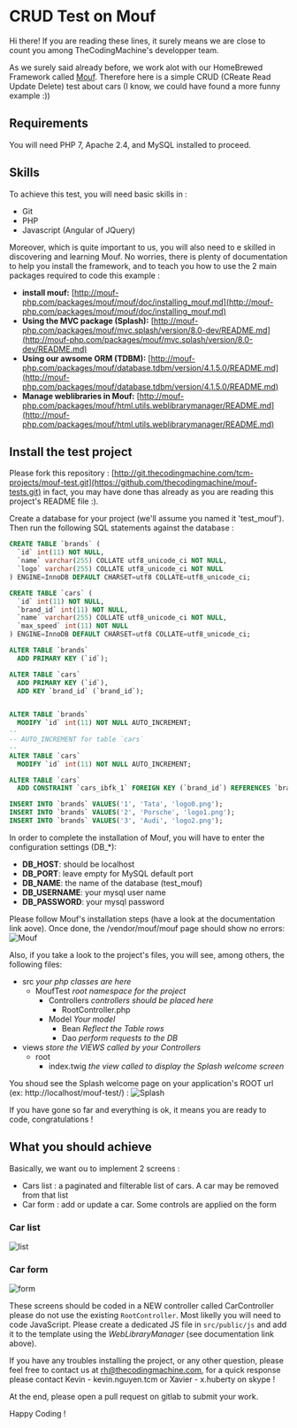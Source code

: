 # CRUD Test on Mouf

Hi there! If you are reading these lines, it surely means we are close to count you among TheCodingMachine's developper team.

As we surely said already before, we work alot with our HomeBrewed Framework called [Mouf](http://mouf-php.com/). Therefore here is a simple CRUD (CReate Read Update Delete) test about cars (I know, we could have found a  more funny example :))

## Requirements
You will need PHP 7, Apache 2.4, and MySQL installed to proceed.

## Skills
To achieve this test, you will need basic skills in :

* Git
* PHP
* Javascript (Angular of JQuery)

Moreover, which is quite important to us, you will also need to e skilled in discovering and learning Mouf. No worries, there is plenty of documentation to help you install the framework, and to teach you how to use the 2 main packages required to code this example : 
* **install mouf:** [http://mouf-php.com/packages/mouf/mouf/doc/installing_mouf.md](http://mouf-php.com/packages/mouf/mouf/doc/installing_mouf.md)
*  **Using the MVC package (Splash):** [http://mouf-php.com/packages/mouf/mvc.splash/version/8.0-dev/README.md](http://mouf-php.com/packages/mouf/mvc.splash/version/8.0-dev/README.md)
*  **Using our awsome ORM (TDBM):** [http://mouf-php.com/packages/mouf/database.tdbm/version/4.1.5.0/README.md](http://mouf-php.com/packages/mouf/database.tdbm/version/4.1.5.0/README.md)
*  **Manage weblibraries in Mouf:** [http://mouf-php.com/packages/mouf/html.utils.weblibrarymanager/README.md](http://mouf-php.com/packages/mouf/html.utils.weblibrarymanager/README.md)

## Install the test project
Please fork this repository : [http://git.thecodingmachine.com/tcm-projects/mouf-test.git](https://github.com/thecodingmachine/mouf-tests.git) in fact, you may have done thas already as you are reading this project's README file :).

Create a database for your project (we'll assume you named it 'test_mouf'). Then run the following SQL statements against the database :
```sql
CREATE TABLE `brands` (
  `id` int(11) NOT NULL,
  `name` varchar(255) COLLATE utf8_unicode_ci NOT NULL,
  `logo` varchar(255) COLLATE utf8_unicode_ci NOT NULL
) ENGINE=InnoDB DEFAULT CHARSET=utf8 COLLATE=utf8_unicode_ci;

CREATE TABLE `cars` (
  `id` int(11) NOT NULL,
  `brand_id` int(11) NOT NULL,
  `name` varchar(255) COLLATE utf8_unicode_ci NOT NULL,
  `max_speed` int(11) NOT NULL
) ENGINE=InnoDB DEFAULT CHARSET=utf8 COLLATE=utf8_unicode_ci;

ALTER TABLE `brands`
  ADD PRIMARY KEY (`id`);

ALTER TABLE `cars`
  ADD PRIMARY KEY (`id`),
  ADD KEY `brand_id` (`brand_id`);


ALTER TABLE `brands`
  MODIFY `id` int(11) NOT NULL AUTO_INCREMENT;
--
-- AUTO_INCREMENT for table `cars`
--
ALTER TABLE `cars`
  MODIFY `id` int(11) NOT NULL AUTO_INCREMENT;

ALTER TABLE `cars`
  ADD CONSTRAINT `cars_ibfk_1` FOREIGN KEY (`brand_id`) REFERENCES `brands` (`id`);

INSERT INTO `brands` VALUES('1', 'Tata', 'logo0.png');
INSERT INTO `brands` VALUES('2', 'Porsche', 'logo1.png');
INSERT INTO `brands` VALUES('3', 'Audi', 'logo2.png');
```

In order to complete the installation of Mouf, you will have to enter the configuration settings (DB_*):

* **DB_HOST**: should be localhost
* **DB_PORT**: leave empty for MySQL default port
* **DB_NAME**: the name of the database (test_mouf)
* **DB_USERNAME**: your mysql user name
* **DB_PASSWORD**: your mysql password

Please follow Mouf's installation steps (have a look at the documentation link aove). Once done, the /vendor/mouf/mouf page should show no errors:
![Mouf](https://raw.githubusercontent.com/thecodingmachine/mouf-tests/master/img/mouf-no-error.png)

Also, if you take a look to the project's files, you will see, among others, the following files:

* src *your php classes are here*
  * MoufTest *root namespace for the project* 
    * Controllers *controllers should be placed here*
      * RootController.php
    * Model *Your model*
      * Bean *Reflect the Table rows*
      * Dao *perform requests to the DB*
* views *store the VIEWS called by your Controllers*
  * root
    * index.twig *the view called to display the Splash welcome screen*

You shoud see the Splash welcome page on your application's ROOT url (ex: http://localhost/mouf-test/) :
![Splash](https://raw.githubusercontent.com/thecodingmachine/mouf-tests/master/img/splash-welcome.png)

If you have gone so far and everything is ok, it means you are ready to code, congratulations !

## What you should achieve
Basically, we want ou to implement 2 screens :
* Cars list : a paginated and filterable list of cars. A car may be removed from that list
* Car form : add or update a car. Some controls are applied on the form

### Car list
![list](https://raw.githubusercontent.com/thecodingmachine/mouf-tests/master/img/list.png)

### Car form
![form](https://raw.githubusercontent.com/thecodingmachine/mouf-tests/master/img/form.png)

These screens should be coded in a NEW controller called CarController please do not use the existing ```RootController```. Most likelly you will need to code JavaScript. Please create a dedicated JS file in ```src/public/js``` and add it to the template using the *WebLibraryManager* (see documentation link above).

If you have any troubles installing the project, or any other question, please feel free to contact us at rh@thecodingmachine.com, for a quick response please contact Kevin - kevin.nguyen.tcm or Xavier - x.huberty on skype !

At the end, please open a pull request on gitlab to submit your work.

Happy Coding !


